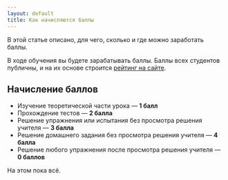 ```yaml
---
layout: default
title: Как начисляются баллы
---
```


В этой статье описано, для чего, сколько и где можно заработать баллы.

В ходе обучения вы будете зарабатывать баллы. Баллы всех студентов публичны, и на их основе строится [рейтинг на сайте](https://ru.hexlet.io/ratings).

## Начисление баллов

- Изучение теоретической части урока — **1 балл**
- Прохождение тестов — **2 балла**
- Решение упражнения или испытания без просмотра решения учителя — **3 балла**
- Решение домашнего задания без просмотра решения учителя — **4 балла**
- Решение любого упражнения после просмотра решения учителя — **0 баллов**

На этом пока всё.
